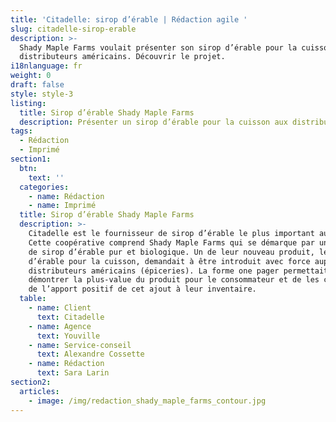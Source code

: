 ```yaml
---
title: 'Citadelle: sirop d’érable | Rédaction agile '
slug: citadelle-sirop-erable
description: >-
  Shady Maple Farms voulait présenter son sirop d’érable pour la cuisson aux
  distributeurs américains. Découvrir le projet. 
i18nlanguage: fr
weight: 0
draft: false
style: style-3
listing:
  title: Sirop d’érable Shady Maple Farms
  description: Présenter un sirop d’érable pour la cuisson aux distributeurs américains
tags:
  - Rédaction
  - Imprimé
section1:
  btn:
    text: ''
  categories:
    - name: Rédaction
    - name: Imprimé
  title: Sirop d’érable Shady Maple Farms
  description: >-
    Citadelle est le fournisseur de sirop d’érable le plus important au monde.
    Cette coopérative comprend Shady Maple Farms qui se démarque par une offre
    de sirop d’érable pur et biologique. Un de leur nouveau produit, le sirop
    d’érable pour la cuisson, demandait à être introduit avec force auprès des
    distributeurs américains (épiceries). La forme one pager permettait de leur
    démontrer la plus-value du produit pour le consommateur et de les convaincre
    de l’apport positif de cet ajout à leur inventaire.
  table:
    - name: Client
      text: Citadelle
    - name: Agence
      text: Youville
    - name: Service-conseil
      text: Alexandre Cossette
    - name: Rédaction
      text: Sara Larin
section2:
  articles:
    - image: /img/redaction_shady_maple_farms_contour.jpg
---
```


